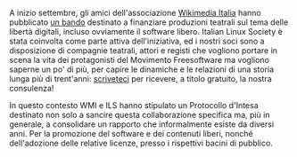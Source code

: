 <!--
.. title: Protocollo con Wikimedia Italia
.. slug: protocollo-con-wikimedia-italia
.. date: 2020-09-14 00:00:00
.. tags: 
.. category: 
.. link: 
.. description: 
.. type: text
.. image_copy: 
.. previewimage:
-->


A inizio settembre, gli amici dell'associazione <a rel="nofollow" href="https://www.wikimedia.it/">Wikimedia Italia</a> hanno pubblicato <a rel="nofollow" href="https://www.wikimedia.it/bando-per-la-realizzazione-di-spettacoli-sulla-conoscenza-libera/">un bando</a> destinato a finanziare produzioni teatrali sul tema delle libertà digitali, incluso ovviamente il software libero. Italian Linux Society è stata coinvolta come parte attiva dell'iniziativa, ed i nostri soci sono a disposizione di compagnie teatrali, attori e registi che vogliono portare in scena la vita dei protagonisti del Movimento Freesoftware ma vogliono saperne un po' di più, per capire le dinamiche e le relazioni di una storia lunga più di trent'anni: <a href="mailto:ils-cd@linux.it">scriveteci</a> per ricevere, a titolo gratuito, la nostra consulenza!

<!-- TEASER_END -->

In questo contesto WMI e ILS hanno stipulato un Protocollo d'Intesa destinato non solo a sancire questa collaborazione specifica ma, più in generale, a consolidare un rapporto che informalmente esiste da diversi anni. Per la promozione del software e dei contenuti liberi, nonché dell'adozione delle relative licenze, presso i rispettivi bacini di pubblico.